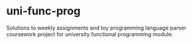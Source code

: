 # uni-func-prog
Solutions to weekly assignments and toy programming language parser coursework project for university functional programming module.
